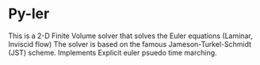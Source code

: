 # Py-ler
This is a 2-D Finite Volume solver that solves the Euler equations (Laminar, Inviscid flow)
The solver is based on the famous Jameson-Turkel-Schmidt (JST) scheme.
Implements Explicit euler psuedo time marching.
